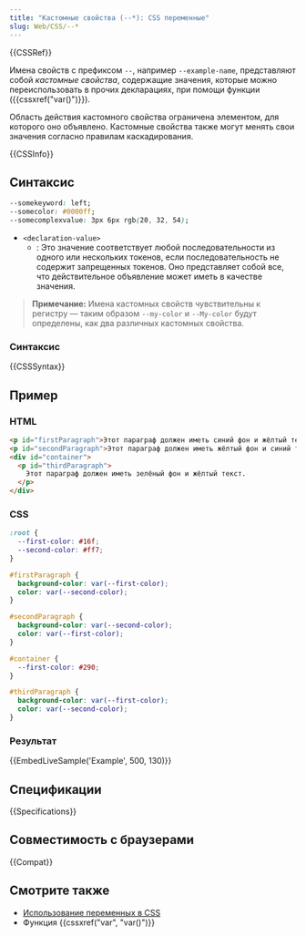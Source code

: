 ```yaml
---
title: "Кастомные свойства (--*): CSS переменные"
slug: Web/CSS/--*
---
```


{{CSSRef}}

Имена свойств с префиксом `--`, например `--example-name`, представляют собой _кастомные свойства_, содержащие значения, которые можно переиспользовать в прочих декларациях, при помощи функции ({{cssxref("var()")}}).

Область действия кастомного свойства ограничена элементом, для которого оно объявлено. Кастомные свойства также могут менять свои значения согласно правилам каскадирования.

{{CSSInfo}}

## Синтаксис

```css
--somekeyword: left;
--somecolor: #0000ff;
--somecomplexvalue: 3px 6px rgb(20, 32, 54);
```

- `<declaration-value>`
  - : Это значение соответствует любой последовательности из одного или нескольких токенов, если последовательность не содержит запрещенных токенов. Оно представляет собой все, что действительное объявление может иметь в качестве значения.

> **Примечание:** Имена кастомных свойств чувствительны к регистру — таким образом `--my-color` и `--My-color` будут определены, как два различных кастомных свойства.

### Синтаксис

{{CSSSyntax}}

## Пример

### HTML

```html
<p id="firstParagraph">Этот параграф должен иметь синий фон и жёлтый текст.</p>
<p id="secondParagraph">Этот параграф должен иметь жёлтый фон и синий текст.</p>
<div id="container">
  <p id="thirdParagraph">
    Этот параграф должен иметь зелёный фон и жёлтый текст.
  </p>
</div>
```

### CSS

```css
:root {
  --first-color: #16f;
  --second-color: #ff7;
}

#firstParagraph {
  background-color: var(--first-color);
  color: var(--second-color);
}

#secondParagraph {
  background-color: var(--second-color);
  color: var(--first-color);
}

#container {
  --first-color: #290;
}

#thirdParagraph {
  background-color: var(--first-color);
  color: var(--second-color);
}
```

### Результат

{{EmbedLiveSample('Example', 500, 130)}}

## Спецификации

{{Specifications}}

## Совместимость с браузерами

{{Compat}}

## Смотрите также

- [Использование переменных в CSS](/ru/docs/Web/CSS/Using_CSS_custom_properties)
- Функция {{cssxref("var", "var()")}}
